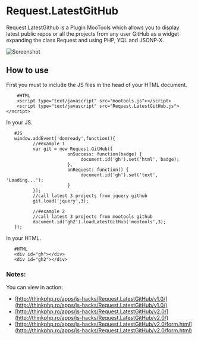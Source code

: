 Request.LatestGitHub
====================

Request.LatestGithub is a Plugin MooTools which allows you to display latest public repos or all the projects from any user GitHub as a widget expanding the class Request and using PHP, YQL and JSONP-X.

![Screenshot](http://farm5.static.flickr.com/4151/5103040626_4bc61b102f.jpg)

How to use
----------

First you must to include the JS files in the head of your HTML document.

        #HTML
        <script type="text/javascript" src="mootools.js"></script>
        <script type="text/javascript" src="Request.LatestGitHub.js"></script>

In your JS.

       #JS
       window.addEvent('domready',function(){ 
              //#example 1
              var git = new Request.GitHub({ 
                           onSuccess: function(badge) {
                                document.id('gh').set('html', badge);
                           },
                           onRequest: function() {
                                document.id('gh').set('text', 'Loading...');
                           }
              });
              //call latest 3 projects from jquery github
              git.load('jquery',3);

              //#example 2
              //call latest 3 projects from mootools github
              document.id('gh2').loadLatestGitHub('mootools',3);
       });

In your HTML.

       #HTML
       <div id="gh"></div>
       <div id="gh2"></div>

### Notes:

You can view in action:

- [http://thinkphp.ro/apps/js-hacks/Request.LatestGitHub/v1.0/](http://thinkphp.ro/apps/js-hacks/Request.LatestGitHub/v1.0/)
- [http://thinkphp.ro/apps/js-hacks/Request.LatestGitHub/v2.0/](http://thinkphp.ro/apps/js-hacks/Request.LatestGitHub/v2.0/)
- [http://thinkphp.ro/apps/js-hacks/Request.LatestGitHub/v2.0/form.html](http://thinkphp.ro/apps/js-hacks/Request.LatestGitHub/v2.0/form.html)
